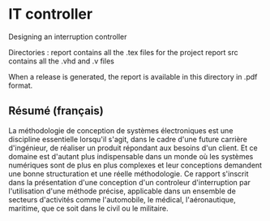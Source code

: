 # IT controller
Designing an interruption controller

Directories :
	report contains all the .tex files for the project report
	src contains all the .vhd and .v files

When a release is generated, the report is available in this directory in .pdf format.

## Résumé (français)
La méthodologie de conception de systèmes électroniques est une discipline essentielle lorsqu'il s'agit, dans le cadre d'une future carrière d'ingénieur, de réaliser un produit répondant aux besoins d'un client. 
Et ce domaine est d'autant plus indispensable dans un monde où les systèmes numériques sont de plus en plus complexes et leur conceptions demandent une bonne structuration et une réelle méthodologie. 
Ce rapport s'inscrit dans la présentation d'une conception d'un controleur d'interruption par l'utilisation d'une méthode précise, applicable dans un ensemble de secteurs d'activités comme l'automobile, le médical, l'aéronautique, maritime, que ce soit dans le civil ou le militaire.